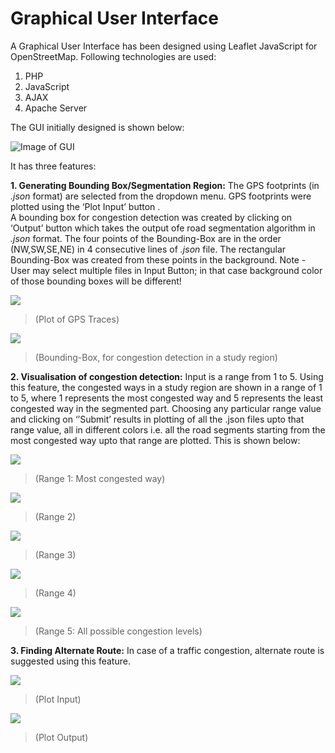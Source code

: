 # Graphical User Interface


A Graphical User Interface has been designed using Leaflet JavaScript for OpenStreetMap. 
 Following technologies are used: <br/>
1.	PHP <br/>
2.	JavaScript <br/>
3.	AJAX <br/>
4.	Apache Server

The GUI initially designed is shown below:

![Image of GUI](https://github.com/cs60050/MacTrackz/blob/master/Picture/GUI.png)

 
It has three features:

**1.	Generating Bounding Box/Segmentation Region:**
	The GPS footprints (in *.json* format) are selected from the dropdown menu. 
	GPS footprints were plotted using the ‘Plot Input’ button .  
	A bounding box for congestion detection was created by clicking on ‘Output’ button 		which takes the output ofe road segmentation algorithm in *.json* format. The four   	 points of the Bounding-Box are in the order (NW,SW,SE,NE) in 4 consecutive lines of 	 *.json* file. The rectangular Bounding-Box was created from these points in the 	 	 background. 
Note - User may select multiple files in Input Button; in that case background color of those bounding boxes will be different! 

![](https://github.com/cs60050/MacTrackz/blob/master/Picture/Feature1_Input.png)

> (Plot of GPS Traces)


![](https://github.com/cs60050/MacTrackz/blob/master/Picture/Feature1_Output.png)

> (Bounding-Box, for congestion detection in a study region)


**2.	Visualisation of congestion detection:**
	Input is a range from 1 to 5.
	Using this feature, the congested ways in a study region are shown in a range of 1 to 	  5, where 1 represents the most congested way and 5 represents the least congested way 	in the segmented part. 
	Choosing any particular range value and clicking on ‘’Submit’ results in plotting of 	 all the .json files upto that range value, all in different colors i.e. all the road 	  segments starting from the most congested way upto that range are plotted. 
	This is shown below:
    
![](https://github.com/cs60050/MacTrackz/blob/master/Picture/Feature2_1.png)

 > (Range 1: Most congested way)



![](https://github.com/cs60050/MacTrackz/blob/master/Picture/Feature2_2.png)

   > (Range 2)



![](https://github.com/cs60050/MacTrackz/blob/master/Picture/Feature2_3.png)

   > (Range 3)
   
   

![](https://github.com/cs60050/MacTrackz/blob/master/Picture/Feature2_4.png)

   > (Range 4)
   
   

![](https://github.com/cs60050/MacTrackz/blob/master/Picture/Feature2_5.png)

   > (Range 5: All possible congestion levels)

**3.	Finding Alternate Route:**
	In case of a traffic congestion, alternate route is suggested using this feature.  


![](https://github.com/cs60050/MacTrackz/blob/master/Picture/Feature3_input.png)

> (Plot Input)


![](https://github.com/cs60050/MacTrackz/blob/master/Picture/Feature3_output.png)

> (Plot Output)

